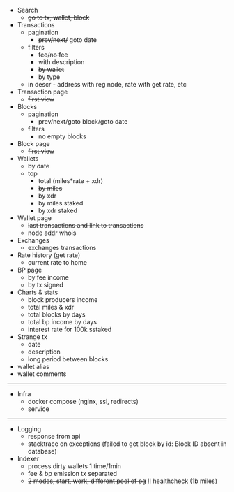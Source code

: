 * Search
  - ~~go to tx, wallet, block~~
* Transactions
  - pagination
    - ~~prev/next/~~ goto date
  - filters
    - ~~fee/no fee~~
    - with description
    - ~~by wallet~~
    - by type
  - in descr - address with reg node, rate with get rate, etc
* Transaction page
  - ~~first view~~
* Blocks
  - pagination
    - prev/next/goto block/goto date
  - filters
    - no empty blocks
* Block page
  - ~~first view~~
* Wallets
  - by date
  - top
    - total (miles*rate + xdr)
    - ~~by miles~~
    - ~~by xdr~~
    - by miles staked
    - by xdr staked
* Wallet page
  - ~~last transactions and link to transactions~~
  - node addr whois
* Exchanges
  - exchanges transactions
* Rate history (get rate)
  - current rate to home
* BP page
  - by fee income
  - by tx signed
* Charts & stats
  - block producers income
  - total miles & xdr
  - total blocks by days
  - total bp income by days
  - interest rate for 100k sstaked
* Strange tx
  - date
  - description
  - long period between blocks
* wallet alias
* wallet comments
----
* Infra
  - docker compose (nginx, ssl, redirects)
  - service
----
* Logging
  - response from api
  - stacktrace on exceptions (failed to get block by id: Block ID absent in database)
* Indexer
  - process dirty wallets 1 time/1min
  - fee & bp emission tx separated
  - ~~2 modes, start, work, different pool of pg~~
  !! healthcheck (1b miles)